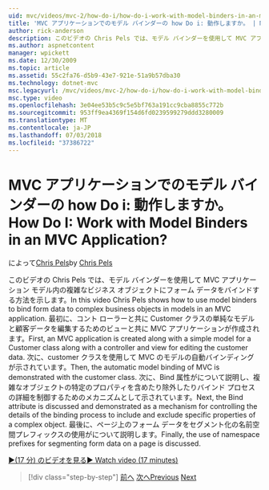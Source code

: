 ```yaml
---
uid: mvc/videos/mvc-2/how-do-i/how-do-i-work-with-model-binders-in-an-mvc-application
title: 'MVC アプリケーションでのモデル バインダーの how Do i: 動作しますか。 | Microsoft Docs'
author: rick-anderson
description: このビデオの Chris Pels では、モデル バインダーを使用して MVC アプリケーション モデル内の複雑なビジネス オブジェクトにフォーム データをバインドする方法を示します。 最初に、MVC、applicat.
ms.author: aspnetcontent
manager: wpickett
ms.date: 12/30/2009
ms.topic: article
ms.assetid: 55c2fa76-d5b9-43e7-921e-51a9b57dba30
ms.technology: dotnet-mvc
msc.legacyurl: /mvc/videos/mvc-2/how-do-i/how-do-i-work-with-model-binders-in-an-mvc-application
msc.type: video
ms.openlocfilehash: 3e04ee53b5c9c5e5bf763a191cc9cba8855c772b
ms.sourcegitcommit: 953ff9ea4369f154d6fd0239599279ddd3280009
ms.translationtype: MT
ms.contentlocale: ja-JP
ms.lasthandoff: 07/03/2018
ms.locfileid: "37386722"
---
```

<a name="how-do-i-work-with-model-binders-in-an-mvc-application"></a><span data-ttu-id="21409-105">MVC アプリケーションでのモデル バインダーの how Do i: 動作しますか。</span><span class="sxs-lookup"><span data-stu-id="21409-105">How Do I: Work with Model Binders in an MVC Application?</span></span>
====================
<span data-ttu-id="21409-106">によって[Chris Pels](https://twitter.com/chrispels)</span><span class="sxs-lookup"><span data-stu-id="21409-106">by [Chris Pels](https://twitter.com/chrispels)</span></span>

<span data-ttu-id="21409-107">このビデオの Chris Pels では、モデル バインダーを使用して MVC アプリケーション モデル内の複雑なビジネス オブジェクトにフォーム データをバインドする方法を示します。</span><span class="sxs-lookup"><span data-stu-id="21409-107">In this video Chris Pels shows how to use model binders to bind form data to complex business objects in models in an MVC application.</span></span> <span data-ttu-id="21409-108">最初に、コント ローラーと共に Customer クラスの単純なモデルと顧客データを編集するためのビューと共に MVC アプリケーションが作成されます。</span><span class="sxs-lookup"><span data-stu-id="21409-108">First, an MVC application is created along with a simple model for a Customer class along with a controller and view for editing the customer data.</span></span> <span data-ttu-id="21409-109">次に、customer クラスを使用して MVC のモデルの自動バインディングが示されています。</span><span class="sxs-lookup"><span data-stu-id="21409-109">Then, the automatic model binding of MVC is demonstrated with the customer class.</span></span> <span data-ttu-id="21409-110">次に、Bind 属性がについて説明し、複雑なオブジェクトの特定のプロパティを含めたり除外したりバインド プロセスの詳細を制御するためのメカニズムとして示されています。</span><span class="sxs-lookup"><span data-stu-id="21409-110">Next, the Bind attribute is discussed and demonstrated as a mechanism for controlling the details of the binding process to include and exclude specific properties of a complex object.</span></span> <span data-ttu-id="21409-111">最後に、ページ上のフォーム データをセグメント化の名前空間プレフィックスの使用がについて説明します。</span><span class="sxs-lookup"><span data-stu-id="21409-111">Finally, the use of namespace prefixes for segmenting form data on a page is discussed.</span></span>

[<span data-ttu-id="21409-112">&#9654;(17 分) のビデオを見る</span><span class="sxs-lookup"><span data-stu-id="21409-112">&#9654; Watch video (17 minutes)</span></span>](https://channel9.msdn.com/Blogs/ASP-NET-Site-Videos/how-do-i-work-with-model-binders-in-an-mvc-application)

> [!div class="step-by-step"]
> <span data-ttu-id="21409-113">[前へ](how-do-i-create-a-custom-html-helper-for-an-mvc-application.md)
> [次へ](how-do-i-use-httpverbs-attributes-in-an-mvc-application.md)</span><span class="sxs-lookup"><span data-stu-id="21409-113">[Previous](how-do-i-create-a-custom-html-helper-for-an-mvc-application.md)
[Next](how-do-i-use-httpverbs-attributes-in-an-mvc-application.md)</span></span>
